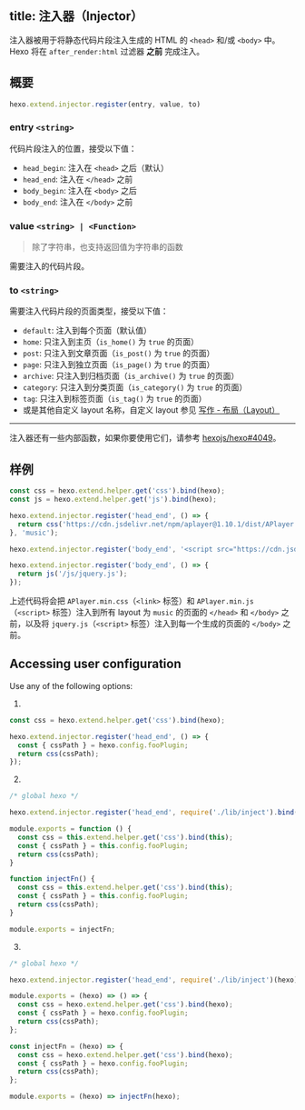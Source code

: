 title: 注入器（Injector）
---

注入器被用于将静态代码片段注入生成的 HTML 的 `<head>` 和/或 `<body>` 中。Hexo 将在 `after_render:html` 过滤器 **之前** 完成注入。

## 概要

```js
hexo.extend.injector.register(entry, value, to)
```

### entry `<string>`

代码片段注入的位置，接受以下值：

- `head_begin`: 注入在 `<head>` 之后（默认）
- `head_end`: 注入在 `</head>` 之前
- `body_begin`: 注入在 `<body>` 之后
- `body_end`: 注入在 `</body>` 之前

### value `<string> | <Function>`

> 除了字符串，也支持返回值为字符串的函数

需要注入的代码片段。

### to `<string>`

需要注入代码片段的页面类型，接受以下值：

- `default`: 注入到每个页面（默认值）
- `home`: 只注入到主页（`is_home()` 为 `true` 的页面）
- `post`: 只注入到文章页面（`is_post()` 为 `true` 的页面）
- `page`: 只注入到独立页面（`is_page()` 为 `true` 的页面）
- `archive`: 只注入到归档页面（`is_archive()` 为 `true` 的页面）
- `category`: 只注入到分类页面（`is_category()` 为 `true` 的页面）
- `tag`: 只注入到标签页面（`is_tag()` 为 `true` 的页面）
- 或是其他自定义 layout 名称，自定义 layout 参见 [写作 - 布局（Layout）](writing#Layout)

----

注入器还有一些内部函数，如果你要使用它们，请参考 [hexojs/hexo#4049](https://github.com/hexojs/hexo/pull/4049)。

## 样例

```js
const css = hexo.extend.helper.get('css').bind(hexo);
const js = hexo.extend.helper.get('js').bind(hexo);

hexo.extend.injector.register('head_end', () => {
  return css('https://cdn.jsdelivr.net/npm/aplayer@1.10.1/dist/APlayer.min.css');
}, 'music');

hexo.extend.injector.register('body_end', '<script src="https://cdn.jsdelivr.net/npm/aplayer@1.10.1/dist/APlayer.min.js">', 'music');

hexo.extend.injector.register('body_end', () => {
  return js('/js/jquery.js');
});
```

上述代码将会把 `APlayer.min.css`（`<link>` 标签）和 `APlayer.min.js` （`<script>` 标签）注入到所有 layout 为 `music` 的页面的 `</head>` 和 `</body>` 之前，以及将 `jquery.js`（`<script>` 标签）注入到每一个生成的页面的 `</body>` 之前。

## Accessing user configuration

Use any of the following options:

1.

``` js
const css = hexo.extend.helper.get('css').bind(hexo);

hexo.extend.injector.register('head_end', () => {
  const { cssPath } = hexo.config.fooPlugin;
  return css(cssPath);
});
```

2.


``` js index.js
/* global hexo */

hexo.extend.injector.register('head_end', require('./lib/inject').bind(hexo))
```

``` js lib/inject.js
module.exports = function () {
  const css = this.extend.helper.get('css').bind(this);
  const { cssPath } = this.config.fooPlugin;
  return css(cssPath);
}
```

``` js lib/inject.js
function injectFn() {
  const css = this.extend.helper.get('css').bind(this);
  const { cssPath } = this.config.fooPlugin;
  return css(cssPath);
}

module.exports = injectFn;
```

3.

``` js index.js
/* global hexo */

hexo.extend.injector.register('head_end', require('./lib/inject')(hexo))
```

``` js lib/inject.js
module.exports = (hexo) => () => {
  const css = hexo.extend.helper.get('css').bind(hexo);
  const { cssPath } = hexo.config.fooPlugin;
  return css(cssPath);
};
```

``` js lib/inject.js
const injectFn = (hexo) => {
  const css = hexo.extend.helper.get('css').bind(hexo);
  const { cssPath } = hexo.config.fooPlugin;
  return css(cssPath);
};

module.exports = (hexo) => injectFn(hexo);
```
